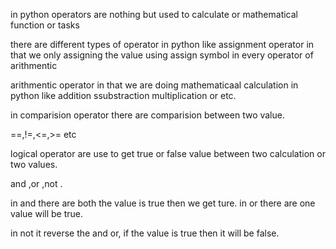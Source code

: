 in python operators are nothing but used to calculate or mathematical function or tasks

there are different types of operator in python like 
assignment operator in that we only assigning the value using assign symbol in every operator of arithmentic 

arithmentic operator in that we are doing mathematicaal calculation in python like addition ssubstraction multiplication or etc.

in comparision operator there are comparision between two value. 

==,!=,<=,>= etc

logical operator are use to get true or false value between two calculation or two values.

and ,or ,not . 

in and there are both the value is true then we get ture.
in or there are one value will be true.

in not it reverse the and or, if the value is true then it will be false.
